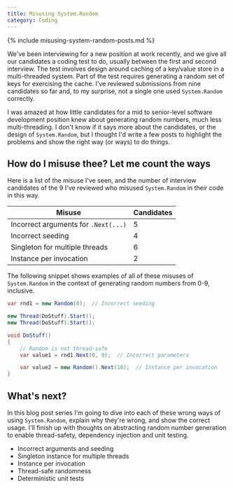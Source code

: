 ```yaml
---
title: Misusing System.Random
category: Coding
---
```

{% include misusing-system-random-posts.md %}

We've been interviewing for a new position at work recently, and we give all our
candidates a coding test to do, usually between the first and second interview.
The test involves design around caching of a key/value store in a multi-threaded
system. Part of the test requires generating a random set of keys for exercising
the cache. I've reviewed submissions from nine candidates so far and, to my
surprise, not a single one used `System.Random` correctly.

I was amazed at how little candidates for a mid to senior-level software
development position knew about generating random numbers, much less
multi-threading. I don't know if it says more about the candidates, or the
design of `System.Random`, but I thought I'd write a few posts to highlight the
problems and show the right way (or ways) to do things.

## How do I misuse thee? Let me count the ways

Here is a list of the misuse I've seen, and the number of interview candidates
of the 9 I've reviewed who misused `System.Random` in their code in this way.

Misuse                               | Candidates
-------------------------------------|-------
Incorrect arguments for `.Next(...)` | 5
Incorrect seeding                    | 4
Singleton for multiple threads       | 6
Instance per invocation              | 2

The following snippet shows examples of all of these misuses of `System.Random`
in the context of generating random numbers from 0-9, inclusive.

```csharp
var rnd1 = new Random(0);  // Incorrect seeding

new Thread(DoStuff).Start();
new Thread(DoStuff).Start();

void DoStuff()
{
    // Random is not thread-safe
    var value1 = rnd1.Next(0, 9);  // Incorrect parameters

    var value2 = new Random().Next(10);  // Instance per invocation
}
```

## What's next?

In this blog post series I'm going to dive into each of these wrong ways of
using `System.Random`, explain why they're wrong, and show the correct usage.
I'll finish up with thoughts on abstracting random number generation to enable
thread-safety, dependency injection and unit testing.

* Incorrect arguments and seeding
* Singleton instance for multiple threads
* Instance per invocation
* Thread-safe randomness
* Deterministic unit tests
